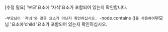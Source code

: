 [수정 필요]
'부모'요소에 '자식'요소가 포함되어 있는지 확인합니다.

-`부모님이 '자녀'와 같은 요소가 아닌지 확인하십시오.
-`node.contains ()`를 사용하여`부모님 '요소에'child '요소가 포함되어 있는지 확인하십시오.